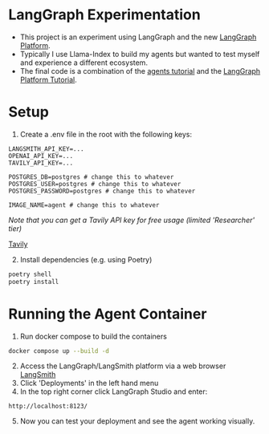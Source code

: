 # LangGraph Experimentation
- This project is an experiment using LangGraph and the new [LangGraph Platform](https://langchain-ai.github.io/langgraph/concepts/langgraph_platform/). 
- Typically I use Llama-Index to build my agents but wanted to test myself and experience a different ecosystem.
- The final code is a combination of the [agents tutorial](https://langchain-ai.github.io/langgraph/concepts/why-langgraph/) and the [LangGraph Platform Tutorial](https://langchain-ai.github.io/langgraph/tutorials/langgraph-platform/local-server/).

# Setup
1. Create a .env file in the root with the following keys:
```.env
LANGSMITH_API_KEY=...
OPENAI_API_KEY=...
TAVILY_API_KEY=...

POSTGRES_DB=postgres # change this to whatever
POSTGRES_USER=postgres # change this to whatever
POSTGRES_PASSWORD=postgres # change this to whatever

IMAGE_NAME=agent # change this to whatever
```

*Note that you can get a Tavily API key for free usage (limited 'Researcher' tier)*

[Tavily](https://tavily.com/)

2. Install dependencies (e.g. using Poetry)
```bash
poetry shell
poetry install
```

# Running the Agent Container
1. Run docker compose to build the containers

```bash
docker compose up --build -d
```

2. Access the LangGraph/LangSmith platform via a web browser [LangSmith](https://smith.langchain.com/)
3. Click 'Deployments' in the left hand menu 
4. In the top right corner click LangGraph Studio and enter:

```
http://localhost:8123/
```

5. Now you can test your deployment and see the agent working visually.